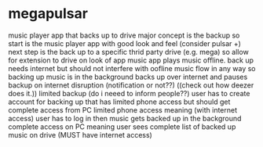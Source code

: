 # megapulsar
music player app that backs up to drive
major concept is the backup
so start is the music player app with good look and feel (consider pulsar +)
next step is the back up to a specific thrid party drive (e.g. mega) so allow for extension to drive on look of app
music app plays music offline. back up needs internet but should not interfere with oofline music flow in any way
so backing up music is in the background 
backs up over internet and pauses backup on internet disruption (notification or not??)
((check out how deezer does it.)) 
limited backup (do i neeed to inform people??)
user has to create account for backing up that has limited phone access but should get complete access from PC
limited phone access meaning (with internet access) user has to log in then music gets backed up in the background 
complete access on PC meaning user sees complete list of backed up music on drive (MUST have internet access)
